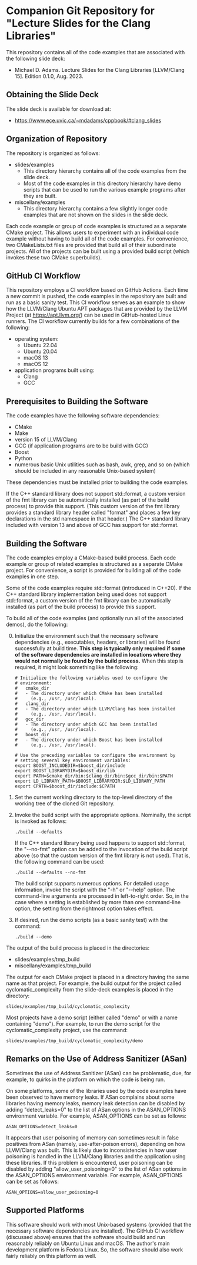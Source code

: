 Companion Git Repository for "Lecture Slides for the Clang Libraries"
=====================================================================

This repository contains all of the code examples that are associated
with the following slide deck:

  - Michael D. Adams.
    Lecture Slides for the Clang Libraries [LLVM/Clang 15].
    Edition 0.1.0,
    Aug. 2023.

Obtaining the Slide Deck
------------------------

The slide deck is available for download at:

  - <https://www.ece.uvic.ca/~mdadams/cppbook/#clang_slides>

Organization of Repository
--------------------------

The repository is organized as follows:

- slides/examples
  - This directory hierarchy contains all of the code examples from the
    slide deck.
  - Most of the code examples in this directory hierarchy have demo
    scripts that can be used to run the various example programs after
    they are built.
- miscellany/examples
  - This directory hierarchy contains a few slightly longer code examples
    that are not shown on the slides in the slide deck.

Each code example or group of code examples is structured as a separate
CMake project.
This allows users to experiment with an individual code example without
having to build all of the code examples.
For convenience, two CMakeLists.txt files are provided that build all of
their subordinate projects.  All of the projects can be built using a
provided build script (which invokes these two CMake superbuilds).

GitHub CI Workflow
------------------

This repository employs a CI workflow based on GitHub Actions.
Each time a new commit is pushed, the code examples in the repository
are built and run as a basic sanity test.
This CI workflow serves as an example to show how the LLVM/Clang
Ubuntu APT packages that are provided by the LLVM Project (at
<https://apt.llvm.org/>) can be used in GitHub-hosted Linux runners.
The CI workflow currently builds for a few combinations of the following:

  - operating system:
    - Ubuntu 22.04
    - Ubuntu 20.04
    - macOS 13
    - macOS 12
  - application programs built using:
    - Clang
    - GCC

Prerequisites to Building the Software
--------------------------------------

The code examples have the following software dependencies:

  - CMake
  - Make
  - version 15 of LLVM/Clang
  - GCC (if application programs are to be build with GCC)
  - Boost
  - Python
  - numerous basic Unix utilities such as bash, awk, grep, and so on
    (which should be included in any reasonable Unix-based system)

These dependencies must be installed prior to building the code examples.

If the C++ standard library does not support std::format, a custom version
of the fmt library can be automatically installed (as part of the build
process) to provide this support.  (This custom version of the fmt library
provides a standard library header called "format" and places a few key
declarations in the std namespace in that header.)  The C++ standard
library included with version 13 and above of GCC has support for
std::format.

Building the Software
---------------------

The code examples employ a CMake-based build process.  Each code example
or group of related examples is structured as a separate CMake project.
For convenience, a script is provided for building all of the code
examples in one step.

Some of the code examples require std::format (introduced in C++20).
If the C++ standard library implementation being used does not support
std::format, a custom version of the fmt library can be automatically
installed (as part of the build process) to provide this support.

To build all of the code examples (and optionally run all of the associated
demos), do the following:

0. Initialize the environment such that the necessary software dependencies
   (e.g., executables, headers, or libraries) will be found successfully
   at build time.
   **This step is typically only required if some of the software dependencies
   are installed in locations where they would not normally be found by the
   build process.**
   When this step is required, it might look something like the following:

       # Initialize the following variables used to configure the
       # environment:
       #   cmake_dir
       #   - The directory under which CMake has been installed
       #     (e.g., /usr, /usr/local).
       #   clang_dir
       #   - The directory under which LLVM/Clang has been installed
       #     (e.g., /usr, /usr/local).
       #   gcc_dir
       #   - The directory under which GCC has been installed
       #     (e.g., /usr, /usr/local).
       #   boost_dir
       #   - The directory under which Boost has been installed
       #     (e.g., /usr, /usr/local).

       # Use the preceding variables to configure the environment by
       # setting several key environment variables:
       export BOOST_INCLUDEDIR=$boost_dir/include
       export BOOST_LIBRARYDIR=$boost_dir/lib
       export PATH=$cmake_dir/bin:$clang_dir/bin:$gcc_dir/bin:$PATH
       export LD_LIBRARY_PATH=$BOOST_LIBRARYDIR:$LD_LIBRARY_PATH
       export CPATH=$boost_dir/include:$CPATH

1. Set the current working directory to the top-level directory of the
working tree of the cloned Git repository.

2. Invoke the build script with the appropriate options.  Nominally, the
   script is invoked as follows:

       ./build --defaults

   If the C++ standard library being used happens to support std::format, the
   "--no-fmt" option can be added to the invocation of the build script above
   (so that the custom version of the fmt library is not used).  That is,
   the following command can be used:

       ./build --defaults --no-fmt

   The build script supports numerous options.  For detailed usage
   information, invoke the script with the "-h" or "--help" option.
   The command-line arguments are processed in left-to-right order.
   So, in the case where a setting is established by more than one
   command-line option, the setting from the rightmost option
   takes effect.

3. If desired, run the demo scripts (as a basic sanity test) with the
command:

       ./build --demo

The output of the build process is placed in the directories:

  - slides/examples/tmp_build
  - miscellany/examples/tmp_build

The output for each CMake project is placed in a directory having the same
name as that project.  For example, the build output for the project called
cyclomatic_complexity from the slide-deck examples is placed in the directory:

    slides/examples/tmp_build/cyclomatic_complexity

Most projects have a demo script (either called "demo" or with a name
containing "demo").  For example, to run the demo script for the
cyclomatic_complexity project, use the command:

    slides/examples/tmp_build/cyclomatic_complexity/demo

Remarks on the Use of Address Sanitizer (ASan)
----------------------------------------------

Sometimes the use of Address Sanitizer (ASan) can be problematic, due,
for example, to quirks in the platform on which the code is being run.

On some platforms, some of the libraries used by the code examples
have been observed to have memory leaks.  If ASan complains about some
libraries having memory leaks, memory leak detection can be disabled
by adding "detect_leaks=0" to the list of ASan options in the ASAN_OPTIONS
environment variable.  For example, ASAN_OPTIONS can be set as follows:

    ASAN_OPTIONS=detect_leaks=0

It appears that user poisoning of memory can sometimes result in false
positives from ASan (namely, use-after-poison errors), depending on how
LLVM/Clang was built.  This is likely due to inconsistencies in how
user poisoning is handled in the LLVM/Clang libraries and the application
using these libraries.  If this problem is encountered, user poisoning
can be disabled by adding "allow_user_poisoning=0" to the list of ASan
options in the ASAN_OPTIONS environment variable.  For example,
ASAN_OPTIONS can be set as follows:

    ASAN_OPTIONS=allow_user_poisoning=0

Supported Platforms
-------------------

This software should work with most Unix-based systems (provided that
the necessary software dependencies are installed).
The GitHub CI workflow (discussed above) ensures that the software should
build and run reasonably reliably on Ubuntu Linux and macOS.
The author's main development platform is Fedora Linux.
So, the software should also work fairly reliably on this platform as well.
